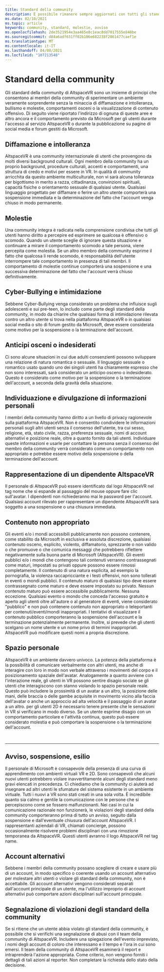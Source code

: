 ```yaml
---
title: Standard della community
description: È possibile rimanere sempre aggiornati con tutti gli standard e le procedure più recenti della community di AltspaceVR per la segnalazione di violazioni.
ms.date: 02/10/2021
ms.topic: article
keywords: community, standard, molestie, avviso
ms.openlocfilehash: 2de3521954e3aa465e8c1eac8dd7017555e848be
ms.sourcegitcommit: d84a6adf631ff02b106e682238f2861477caef1e
ms.translationtype: MT
ms.contentlocale: it-IT
ms.lasthandoff: 04/08/2021
ms.locfileid: "107213548"
---
```

# <a name="community-standards"></a>Standard della community

Gli standard della community di AltspaceVR sono un insieme di principi che consentono ai membri della community di sperimentare un ambiente veramente sorprendente senza la minaccia di diffamazione e intolleranza, bullismo e molestie, comportamenti osceni o la visualizzazione di contenuto offensivo. Di seguito viene riportato l'indirizzo di ognuna di queste aree e altro ancora e il comportamento previsto da Microsoft per gli utenti durante l'accesso al servizio AltspaceVR o durante la pubblicazione su pagine di social media e forum gestiti da Microsoft.

## <a name="defamation-and-intolerance"></a>Diffamazione e intolleranza

AltspaceVR è una community internazionale di utenti che provengono da molti diversi background culturali. Ogni membro della community ha un proprio background, procedure culturali, accenti e comportamenti, una struttura di credo e motivi per essere in VR. In qualità di community arricchita da questo ambiente multiculturale, non vi sarà alcuna tolleranza per bigottismo in merito a razza, cittadinanza, convinzioni spirituali, capacità fisiche o orientamento sessuale di qualsiasi utente. Qualsiasi linguaggio progettato per diffamare o ferire un altro utente comporterà una sospensione immediata e la determinazione del fatto che l'account venga chiuso in modo permanente.

## <a name="harassment"></a>Molestie 

Una community integra è radicata nella comprensione condivisa che tutti gli utenti hanno diritto a percepire ed esprimere se qualcosa è offensivo o scomodo. Quando un utente sceglie di ignorare questa situazione e continuare a mirare il comportamento scomodo a tale persona, viene percepita come molestia. Se un altro membro della community esprime il fatto che qualcosa li rende scomodo, è responsabilità dell'utente interrompere tale comportamento in presenza di tali membri. Il comportamento di molestie continue comporterà una sospensione e una successiva determinazione del fatto che l'account verrà chiuso definitivamente.

## <a name="cyber-bullying-and-intimidation"></a>Cyber-Bullying e intimidazione

Sebbene Cyber-Bullying venga considerato un problema che influisce sugli adolescenti e sui pre-teen, lo includo come parte degli standard della community, in modo da chiarire che qualsiasi forma di intimidazione rilevata contro un altro utente si trova nella piattaforma AltspaceVR o in qualsiasi social media o sito di forum gestito da Microsoft, deve essere considerata come motivo per la sospensione o la terminazione dell'account.

## <a name="lewd-or-unwanted-advances"></a>Anticipi osceni o indesiderati

Ci sono alcune situazioni in cui due adulti consenzienti possono sviluppare una relazione di natura romantica o sessuale. Il linguaggio sessuale o romantico usato quando uno dei singoli utenti ha chiaramente espresso che non sono interessati, sarà considerato un anticipo osceno o indesiderato. Questo è considerato come motivo per la sospensione o la terminazione dell'account, a seconda della gravità della situazione.

## <a name="discovery-and-disclosure-of-personal-information"></a>Individuazione e divulgazione di informazioni personali

I membri della community hanno diritto a un livello di privacy ragionevole sulla piattaforma AltspaceVR. Non è consentito condividere le informazioni personali sugli altri utenti senza il consenso dell'utente, tra cui sesso, religione, età, stato civile, razza, preferenza sessuale, nomi di account alternativi e posizione reale, oltre a quanto fornito da tali utenti. Individuare queste informazioni e usarle per contattare la persona senza il consenso del membro della community verrà considerato come un comportamento non appropriato e potrebbe essere motivo della sospensione o della terminazione dell'account.

## <a name="impersonation-of-an-altspacevr-employee"></a>Rappresentazione di un dipendente AltspaceVR

Il personale di AltspaceVR può essere identificato dal logo AltspaceVR nel tag nome che si espande al passaggio del mouse oppure fare clic sull'avatar. I dipendenti non richiederanno mai le password per l'account. Qualsiasi account rilevato per rappresentare un dipendente AltspaceVR sarà soggetto a una sospensione o una chiusura immediata.

## <a name="inappropriate-content"></a>Contenuto non appropriato

Gli eventi e/o i mondi accessibili pubblicamente non possono contenere, come stabilito da Microsoft in esclusiva e assoluta discrezione, qualsiasi contenuto osceno, esplicito, violento, diffamatorio, sprezzante o non valido o che promuove o che comunica messaggi che potrebbero riflettere negativamente sulla buona parte di Microsoft (AltspaceVR). Gli eventi pubblici e/o i mondi che contengono tali contenuti verranno contrassegnati come maturi, impostati su privati oppure possono essere rimossi completamente. Il contenuto di una natura esplicita, ad esempio la pornografia, la violenza raccapricciante e i testi offensivi, non sono tollerati in eventi o mondi pubblici. Il contenuto maturo di qualsiasi tipo deve essere contrassegnato come maturo e deve essere impostato su privato. Nessun contenuto maturo può essere accessibile pubblicamente. Nessuna eccezione. Qualsiasi evento o mondo che conceda l'accesso gratuito e aperto agli utenti oltre all'autore o al generatore di eventi, viene considerato "pubblico" e non può contenere contenuto non appropriato o teleportanti per contenuti/eventi/mondi inappropriati. I tentativi di visualizzare il contenuto pubblico comporteranno la sospensione dell'account e la terminazione potenzialmente permanente.  Inoltre, si prevede che gli utenti scelgano un nome utente e un nome privo di termini inappropriati. AltspaceVR può modificare questi nomi a propria discrezione.

## <a name="personal-space"></a>Spazio personale

AltspaceVR è un ambiente davvero univoco. La potenza della piattaforma è la possibilità di comunicare verbalmente con altri utenti, ma anche di interagire con loro in modo non verbale attraverso i movimenti del corpo e il posizionamento spaziale dell'avatar. Analogamente a quanto avviene con l'interazione reale, gli utenti in VR possono sentire disagio sociale se gli utenti che interagiscono con stanno violando lo spazio personale reale. Questo può includere la prossimità di un avatar a un altro, la posizione delle mani, delle braccia o delle gambe acquisite in movimento vicino alla faccia dell'avatar o anche un approccio ad alta velocità e il passaggio di un avatar a un altro.  per gli utenti 2D è necessario tenere presente che le sensazioni in VR si verificano in modo diverso. Se un utente esprime disagio con un comportamento particolare e l'attività continua, questo può essere considerato molestia e può comportare la sospensione o la terminazione dell'account.

<br>
<hr>
 
## <a name="warning-suspension-banishment"></a>Avviso, sospensione, esilio

Il personale di Microsoft è consapevole della presenza di una curva di apprendimento con ambienti virtuali VR e 2D. Sono consapevoli che alcuni nuovi utenti potrebbero violare inavvertitamente alcuni degli standard meno gravi elencati in precedenza. Ci chiediamo che la community ci aiuterà ad insegnare ad altri utenti le sfumature del sistema esistente in un ambiente virtuale. Tutti i nuovi a VR sono stati creati in una sola volta. È incredibile quanto sia calmo e gentile la comunicazione con le persone che si percepiscono come se fossero malfunzionanti. Nei casi in cui la comunicazione razionale non funzionerà, le violazioni degli standard della community comporteranno prima di tutto un avviso, seguito dalla sospensione e dall'eventuale chiusura dell'account AltspaceVR. I rappresentanti aziendali di VR, chiamati concierge, possono occasionalmente risolvere problemi disciplinari con una rimozione temporanea da AltspaceVR. Questi utenti avranno il logo AltspaceVR nel tag name.

## <a name="alternate-accounts"></a>Account alternativi

Sebbene i membri della community possano scegliere di creare e usare più di un account, in modo specifico o coerente usando un account alternativo per molestare altri utenti o violare gli standard della community, non è accettabile. Gli account alternativi vengono considerati separati dall'account principale di un utente, ma l'utilizzo improprio di account alternativi può comportare azioni disciplinari sull'account principale.

## <a name="reporting-violations-of-the-community-standards"></a>Segnalazione di violazioni degli standard della community

Se si ritiene che un utente abbia violato gli standard della community, è possibile che si verifichi una segnalazione di abusi con il team della community di AltspaceVR. Includere una spiegazione dell'evento imprevisto, i nomi degli account di coloro che interessano e il tempo e l'ora in cui sono emersi. Il team della community di AltspaceVR esaminerà il report e intraprenderà l'azione appropriata. Come criterio, non vengono forniti i dettagli di tali azioni al reporter. Non completare la richiesta dello stato della decisione.